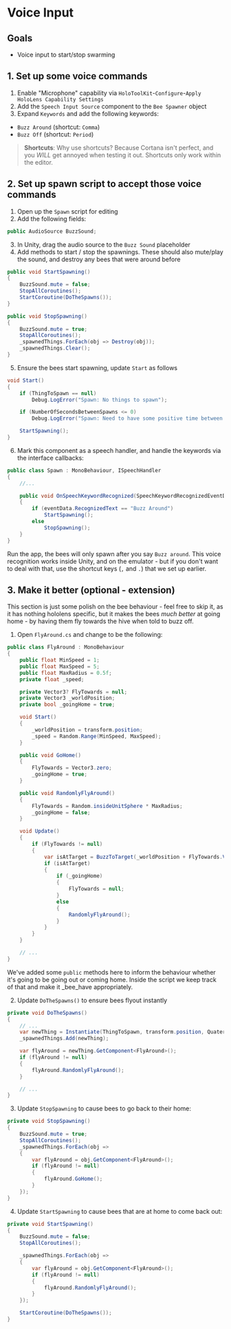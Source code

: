 # Voice Input

## Goals

* Voice input to start/stop swarming

## 1. Set up some voice commands

1. Enable "Microphone" capability via `HoloToolKit`-`Configure`-`Apply HoloLens Capability Settings`
2. Add the `Speech Input Source` component to the `Bee Spawner` object
3. Expand `Keywords` and add the following keywords:
  * `Buzz Around` (shortcut: `Comma`)
  * `Buzz Off` (shortcut: `Period`)

> **Shortcuts**: Why use shortcuts? Because Cortana isn't perfect, and you _WILL_ get annoyed when testing it out.  Shortcuts only work within the editor.

## 2. Set up spawn script to accept those voice commands

1. Open up the `Spawn` script for editing
2. Add the following fields:

```cs
public AudioSource BuzzSound;
```

3. In Unity, drag the audio source to the `Buzz Sound` placeholder
4. Add methods to start / stop the spawnings.  These should also mute/play the sound, and destroy any bees that were around before

```cs
public void StartSpawning()
{
    BuzzSound.mute = false;
    StopAllCoroutines();
    StartCoroutine(DoTheSpawns());
}

public void StopSpawning()
{
    BuzzSound.mute = true;
    StopAllCoroutines();
    _spawnedThings.ForEach(obj => Destroy(obj));
    _spawnedThings.Clear();
}
```

5. Ensure the bees start spawning, update `Start` as follows

```cs
void Start()
{
    if (ThingToSpawn == null)
        Debug.LogError("Spawn: No things to spawn");

    if (NumberOfSecondsBetweenSpawns <= 0)
        Debug.LogError("Spawn: Need to have some positive time between spawns");

    StartSpawning();
}
```

6. Mark this component as a speech handler, and handle the keywords via the interface callbacks:

```cs
public class Spawn : MonoBehaviour, ISpeechHandler
{
    //...

    public void OnSpeechKeywordRecognized(SpeechKeywordRecognizedEventData eventData)
    {
        if (eventData.RecognizedText == "Buzz Around")
            StartSpawning();
        else
            StopSpawning();
    }
}
```

Run the app, the bees will only spawn after you say `Buzz around`.  This voice recognition works inside Unity, and on the emulator - but if you don't want to deal with that, use the shortcut keys (`,` and `.`) that we set up earlier.

## 3. Make it better (optional - extension)

This section is just some polish on the bee behaviour - feel free to skip it, as it has nothing hololens specific, but it makes the bees _much better_ at going home - by having them fly towards the hive when told to buzz off.

1. Open `FlyAround.cs` and change to be the following:

```cs
public class FlyAround : MonoBehaviour
{
    public float MinSpeed = 1;
    public float MaxSpeed = 5;
    public float MaxRadius = 0.5f;
    private float _speed;

    private Vector3? FlyTowards = null;
    private Vector3 _worldPosition;
    private bool _goingHome = true;

    void Start()
    {
        _worldPosition = transform.position;
        _speed = Random.Range(MinSpeed, MaxSpeed);
    }

    public void GoHome()
    {
        FlyTowards = Vector3.zero;
        _goingHome = true;
    }

    public void RandomlyFlyAround()
    {
        FlyTowards = Random.insideUnitSphere * MaxRadius;
        _goingHome = false;
    }

    void Update()
    {
        if (FlyTowards != null)
        {
            var isAtTarget = BuzzToTarget(_worldPosition + FlyTowards.Value);
            if (isAtTarget)
            {
                if (_goingHome)
                {
                    FlyTowards = null;
                }
                else
                {
                    RandomlyFlyAround();
                }
            }
        }
    }

    // ...
}
```

We've added some `public` methods here to inform the behaviour whether it's going to be going out or coming home.  Inside the script we keep track of that and make it _bee_have appropriately.

2. Update `DoTheSpawns()` to ensure bees flyout instantly

```cs
private void DoTheSpawns()
{
    // ...
    var newThing = Instantiate(ThingToSpawn, transform.position, Quaternion.identity, transform);
    _spawnedThings.Add(newThing);

    var flyAround = newThing.GetComponent<FlyAround>();
    if (flyAround != null)
    {
        flyAround.RandomlyFlyAround();
    }

    // ...
}
```

3. Update `StopSpawning` to cause bees to go back to their home:

```cs
private void StopSpawning()
{
    BuzzSound.mute = true;
    StopAllCoroutines();
    _spawnedThings.ForEach(obj =>
    {
        var flyAround = obj.GetComponent<FlyAround>();
        if (flyAround != null)
        {
            flyAround.GoHome();
        }
    });
}
```

4. Update `StartSpawning` to cause bees that are at home to come back out:

```cs
private void StartSpawning()
{
    BuzzSound.mute = false;
    StopAllCoroutines();

    _spawnedThings.ForEach(obj =>
    {
        var flyAround = obj.GetComponent<FlyAround>();
        if (flyAround != null)
        {
            flyAround.RandomlyFlyAround();
        }
    });

    StartCoroutine(DoTheSpawns());
}
```